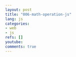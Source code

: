 ```yaml
---
layout: post
title: "006-math-operation-js"
lang: js
categories:
- web
- js
refs: []
youtube: 
comments: true
---
```


